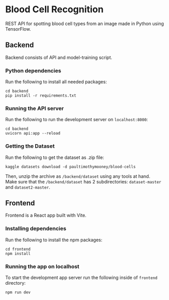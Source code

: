 # Blood Cell Recognition

REST API for spotting blood cell types from an image made in Python using TensorFlow.

## Backend

Backend consists of API and model-training script.

### Python dependencies

Run the following to install all needed packages:

```
cd backend
pip install -r requirements.txt
```

### Running the API server

Run the following to run the development server on `localhost:8000`:

```
cd backend
uvicorn api:app --reload
```

### Getting the Dataset

Run the following to get the dataset as .zip file:

```
kaggle datasets download -d paultimothymooney/blood-cells
```

Then, unzip the archive as `/backend/dataset` using any tools at hand.  
Make sure that the `/backend/dataset` has 2 subdirectories: `dataset-master` and `dataset2-master`.

## Frontend

Frontend is a React app built with Vite.

### Installing dependencies

Run the following to install the npm packages:

```
cd frontend
npm install
```

### Running the app on localhost

To start the development app server run the following inside of `frontend` directory:

```
npm run dev
```